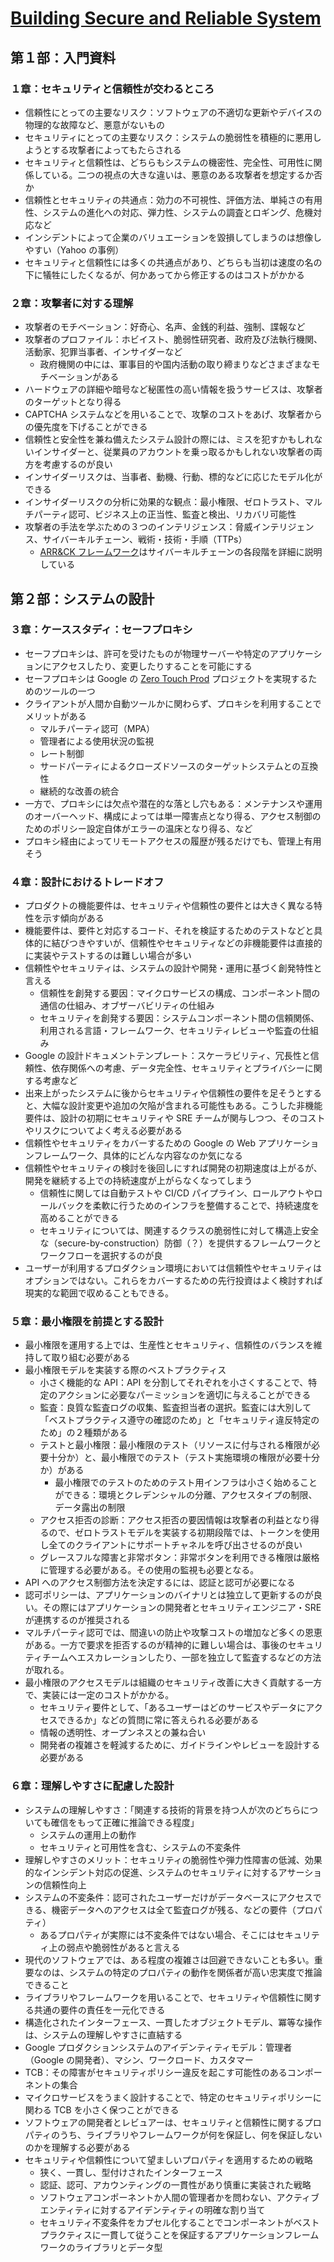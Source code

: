 # [Building Secure and Reliable System](https://www.oreilly.co.jp/books/9784814400256/)

## 第１部：入門資料

### １章：セキュリティと信頼性が交わるところ

- 信頼性にとっての主要なリスク：ソフトウェアの不適切な更新やデバイスの物理的な故障など、悪意がないもの
- セキュリティにとっての主要なリスク：システムの脆弱性を積極的に悪用しようとする攻撃者によってもたらされる
- セキュリティと信頼性は、どちらもシステムの機密性、完全性、可用性に関係している。二つの視点の大きな違いは、悪意のある攻撃者を想定するか否か
- 信頼性とセキュリティの共通点：効力の不可視性、評価方法、単純さの有用性、システムの進化への対応、弾力性、システムの調査とロギング、危機対応など
- インシデントによって企業のバリュエーションを毀損してしまうのは想像しやすい（Yahoo の事例）
- セキュリティと信頼性には多くの共通点があり、どちらも当初は速度の名の下に犠牲にしたくなるが、何かあってから修正するのはコストがかかる

### ２章：攻撃者に対する理解

- 攻撃者のモチベーション：好奇心、名声、金銭的利益、強制、諜報など
- 攻撃者のプロファイル：ホビイスト、脆弱性研究者、政府及び法執行機関、活動家、犯罪当事者、インサイダーなど
  - 政府機関の中には、軍事目的や国内活動の取り締まりなどさまざまなモチベーションがある
- ハードウェアの詳細や暗号など秘匿性の高い情報を扱うサービスは、攻撃者のターゲットとなり得る
- CAPTCHA システムなどを用いることで、攻撃のコストをあげ、攻撃者からの優先度を下げることができる
- 信頼性と安全性を兼ね備えたシステム設計の際には、ミスを犯すかもしれないインサイダーと、従業員のアカウントを乗っ取るかもしれない攻撃者の両方を考慮するのが良い
- インサイダーリスクは、当事者、動機、行動、標的などに応じたモデル化ができる
- インサイダーリスクの分析に効果的な観点：最小権限、ゼロトラスト、マルチパーティ認可、ビジネス上の正当性、監査と検出、リカバリ可能性
- 攻撃者の手法を学ぶための３つのインテリジェンス：脅威インテリジェンス、サイバーキルチェーン、戦術・技術・手順（TTPs）
  - [ARR&CK フレームワーク](https://attack.mitre.org/)はサイバーキルチェーンの各段階を詳細に説明している

## 第２部：システムの設計

### ３章：ケーススタディ：セーフプロキシ

- セーフプロキシは、許可を受けたものが物理サーバーや特定のアプリケーションにアクセスしたり、変更したりすることを可能にする
- セーフプロキシは Google の [Zero Touch Prod](https://www.usenix.org/conference/srecon19emea/presentation/czapinski) プロジェクトを実現するためのツールの一つ
- クライアントが人間か自動ツールかに関わらず、プロキシを利用することでメリットがある
  - マルチパーティ認可（MPA）
  - 管理者による使用状況の監視
  - レート制御
  - サードパーティによるクローズドソースのターゲットシステムとの互換性
  - 継続的な改善の統合
- 一方で、プロキシには欠点や潜在的な落とし穴もある：メンテナンスや運用のオーバーヘッド、構成によっては単一障害点となり得る、アクセス制御のためのポリシー設定自体がエラーの温床となり得る、など
- プロキシ経由によってリモートアクセスの履歴が残るだけでも、管理上有用そう

### ４章：設計におけるトレードオフ

- プロダクトの機能要件は、セキュリティや信頼性の要件とは大きく異なる特性を示す傾向がある
- 機能要件は、要件と対応するコード、それを検証するためのテストなどと具体的に結びつきやすいが、信頼性やセキュリティなどの非機能要件は直接的に実装やテストするのは難しい場合が多い
- 信頼性やセキュリティは、システムの設計や開発・運用に基づく創発特性と言える
  - 信頼性を創発する要因：マイクロサービスの構成、コンポーネント間の通信の仕組み、オブザーバビリティの仕組み
  - セキュリティを創発する要因：システムコンポーネント間の信頼関係、利用される言語・フレームワーク、セキュリティレビューや監査の仕組み
- Google の設計ドキュメントテンプレート：スケーラビリティ、冗長性と信頼性、依存関係への考慮、データ完全性、セキュリティとプライバシーに関する考慮など
- 出来上がったシステムに後からセキュリティや信頼性の要件を足そうとすると、大幅な設計変更や追加の欠陥が含まれる可能性もある。こうした非機能要件は、設計の初期にセキュリティや SRE チームが関与しつつ、そのコストやリスクについてよく考える必要がある
- 信頼性やセキュリティをカバーするための Google の Web アプリケーションフレームワーク、具体的にどんな内容なのか気になる
- 信頼性やセキュリティの検討を後回しにすれば開発の初期速度は上がるが、開発を継続する上での持続速度が上がらなくなってしまう
  - 信頼性に関しては自動テストや CI/CD パイプライン、ロールアウトやロールバックを柔軟に行うためのインフラを整備することで、持続速度を高めることができる
  - セキュリティについては、関連するクラスの脆弱性に対して構造上安全な（secure-by-construction）防御（？）を提供するフレームワークとワークフローを選択するのが良
- ユーザーが利用するプロダクション環境においては信頼性やセキュリティはオプションではない。これらをカバーするための先行投資はよく検討すれば現実的な範囲で収めることもできる。

### ５章：最小権限を前提とする設計

- 最小権限を運用する上では、生産性とセキュリティ、信頼性のバランスを維持して取り組む必要がある
- 最小権限モデルを実装する際のベストプラクティス
  - 小さく機能的な API：API を分割してそれぞれを小さくすることで、特定のアクションに必要なパーミッションを適切に与えることができる
  - 監査：良質な監査ログの収集、監査担当者の選択。監査には大別して「ベストプラクティス遵守の確認のため」と「セキュリティ違反特定のため」の２種類がある
  - テストと最小権限：最小権限のテスト（リソースに付与される権限が必要十分か）と、最小権限でのテスト（テスト実施環境の権限が必要十分か）がある
	- 最小権限でのテストのためのテスト用インフラは小さく始めることができる：環境とクレデンシャルの分離、アクセスタイプの制限、データ露出の制限
  - アクセス拒否の診断：アクセス拒否の要因情報は攻撃者の利益となり得るので、ゼロトラストモデルを実装する初期段階では、トークンを使用し全てのクライアントにサポートチャネルを呼び出させるのが良い
  - グレースフルな障害と非常ボタン：非常ボタンを利用できる権限は厳格に管理する必要がある。その使用の監視も必要となる。
- API へのアクセス制御方法を決定するには、認証と認可が必要になる
- 認可ポリシーは、アプリケーションのバイナリとは独立して更新するのが良い。その際にはアプリケーションの開発者とセキュリティエンジニア・SRE が連携するのが推奨される
- マルチパーティ認可では、間違いの防止や攻撃コストの増加など多くの恩恵がある。一方で要求を拒否するのが精神的に難しい場合は、事後のセキュリティチームへエスカレーションしたり、一部を独立して監査するなどの方法が取れる。
- 最小権限のアクセスモデルは組織のセキュリティ改善に大きく貢献する一方で、実装には一定のコストがかかる。
  - セキュリティ要件として、「あるユーザーはどのサービスやデータにアクセスできるか」などの質問に常に答えられる必要がある
  - 情報の透明性、オープンネスとの兼ね合い
  - 開発者の複雑さを軽減するために、ガイドラインやレビューを設計する必要がある

### ６章：理解しやすさに配慮した設計

- システムの理解しやすさ：「関連する技術的背景を持つ人が次のどちらについても確信をもって正確に推論できる程度」
  - システムの運用上の動作
  - セキュリティと可用性を含む、システムの不変条件
- 理解しやすさのメリット：セキュリティの脆弱性や弾力性障害の低減、効果的なインシデント対応の促進、システムのセキュリティに対するアサーションの信頼性向上
- システムの不変条件：認可されたユーザーだけがデータベースにアクセスできる、機密データへのアクセスは全て監査ログが残る、などの要件（プロパティ）
  - あるプロパティが実際には不変条件ではない場合、そこにはセキュリティ上の弱点や脆弱性があると言える
- 現代のソフトウェアでは、ある程度の複雑さは回避できないことも多い。重要なのは、システムの特定のプロパティの動作を関係者が高い忠実度で推論できること
- ライブラリやフレームワークを用いることで、セキュリティや信頼性に関する共通の要件の責任を一元化できる
- 構造化されたインターフェース、一貫したオブジェクトモデル、冪等な操作は、システムの理解しやすさに直結する
- Google プロダクションシステムのアイデンティティモデル：管理者（Google の開発者）、マシン、ワークロード、カスタマー
- TCB：その障害がセキュリティポリシー違反を起こす可能性のあるコンポーネントの集合
- マイクロサービスをうまく設計することで、特定のセキュリティポリシーに関わる TCB を小さく保つことができる
- ソフトウェアの開発者とレビュアーは、セキュリティと信頼性に関するプロパティのうち、ライブラリやフレームワークが何を保証し、何を保証しないのかを理解する必要がある
- セキュリティや信頼性について望ましいプロパティを適用するための戦略
  - 狭く、一貫し、型付けされたインターフェース
  - 認証、認可、アカウンティングの一貫性があり慎重に実装された戦略
  - ソフトウェアコンポーネントか人間の管理者かを問わない、アクティブエンティティに対するアイデンティティの明確な割り当て
  - セキュリティ不変条件をカプセル化することでコンポーネントがベストプラクティスに一貫して従うことを保証するアプリケーションフレームワークのライブラリとデータ型
